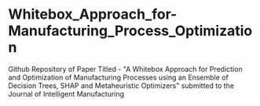 # Whitebox_Approach_for-Manufacturing_Process_Optimization
Github Repository of Paper Titled - "A Whitebox Approach for Prediction and Optimization of Manufacturing Processes using an Ensemble of Decision Trees, SHAP and Metaheuristic Optimizers" submitted to the Journal of Intelligent Manufacturing
